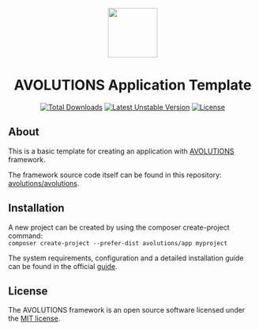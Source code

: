<p align="center"><img src="http://avolutions.org/image/logo_without_text.png" width="100"></p>
<h1 align="center">AVOLUTIONS Application Template</h1>
<p align="center">
  <a href="https://packagist.org/packages/avolutions/app"><img src="https://poser.pugx.org/avolutions/app/downloads.svg" alt="Total Downloads"></a>  
  <a href="https://packagist.org/packages/avolutions/app"><img src="https://poser.pugx.org/avolutions/app/v/stable.svg" alt="Latest Unstable Version"></a>
  <a href="https://packagist.org/packages/avolutions/app"><img src="https://poser.pugx.org/avolutions/app/license.svg" alt="License"></a>
</p>

## About
This is a basic template for creating an application with [AVOLUTIONS](https://avolutions.org) framework.

The framework source code itself can be found in this repository: [avolutions/avolutions](https://github.com/avolutions/avolutions).

## Installation
A new project can be created by using the composer create-project command:  
```composer create-project --prefer-dist avolutions/app myproject```

The system requirements, configuration and a detailed installation guide can be found in the official [guide](http://avolutions.org/guide/installation).

## License
The AVOLUTIONS framework is an open source software licensed under the [MIT license](https://github.com/avolutions/avolutions/blob/master/LICENSE).